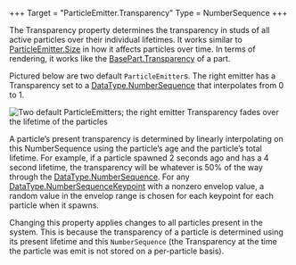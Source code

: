 +++
Target = "ParticleEmitter.Transparency"
Type = NumberSequence
+++

The Transparency property determines the transparency in studs of all active particles over their individual lifetimes. It works similar to [ParticleEmitter.Size](https://developer.roblox.com/api-reference/property/ParticleEmitter/Size) in how it affects particles over time. In terms of rendering, it works like the [BasePart.Transparency](https://developer.roblox.com/api-reference/property/BasePart/Transparency) of a part.Pictured below are two default `ParticleEmitter`s. The right emitter has a Transparency set to a [DataType.NumberSequence](https://developer.roblox.com/search#stq=NumberSequence) that interpolates from 0 to 1.![Two default ParticleEmitters; the right emitter Transparency fades over the lifetime of the particles][1]A particle’s present transparency is determined by linearly interpolating on this NumberSequence using the particle’s age and the particle’s total lifetime. For example, if a particle spawned 2 seconds ago and has a 4 second lifetime, the transparency will be whatever is 50% of the way through the [DataType.NumberSequence](https://developer.roblox.com/search#stq=NumberSequence). For any [DataType.NumberSequenceKeypoint](https://developer.roblox.com/search#stq=NumberSequenceKeypoint) with a nonzero envelop value, a random value in the envelop range is chosen for each keypoint for each particle when it spawns.Changing this property applies changes to all particles present in the system. This is because the transparency of a particle is determined using its present lifetime and this `NumberSequence` (the Transparency at the time the particle was emit is not stored on a per-particle basis).[1]: https://developer.roblox.com/assets/blt7d318803556982ca/ParticleEmitter_Transparency.png